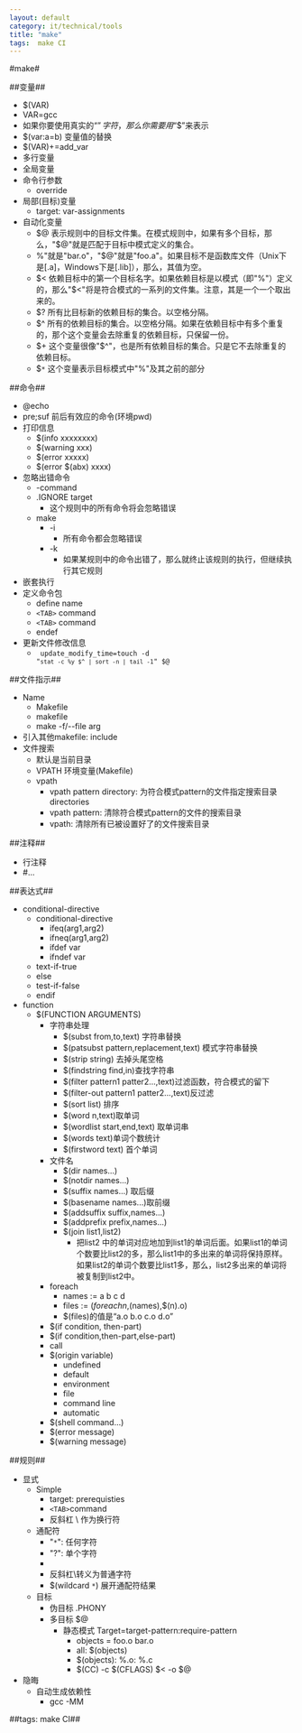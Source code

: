 ```yaml
---
layout: default
category: it/technical/tools
title: "make"
tags:  make CI
---
```


#make#



##变量##
* $(VAR)
* VAR=gcc
* 如果你要使用真实的“$”字符，那么你需要用“$$”来表示
* $(var:a=b) 变量值的替换
* $(VAR)+=add_var
* 多行变量
* 全局变量
* 命令行参数
  * override
* 局部(目标)变量
  * target: var-assignments
* 自动化变量
  * $@ 表示规则中的目标文件集。在模式规则中，如果有多个目标，那么，"$@"就是匹配于目标中模式定义的集合。 
  * $% 仅当目标是函数库文件中，表示规则中的目标成员名。例如，如果一个目标是"foo.a(bar.o)"，那么，"$%"就是"bar.o"，"$@"就是"foo.a"。如果目标不是函数库文件（Unix下是[.a]，Windows下是[.lib]），那么，其值为空。 
  * $< 依赖目标中的第一个目标名字。如果依赖目标是以模式（即"%"）定义的，那么"$<"将是符合模式的一系列的文件集。注意，其是一个一个取出来的。 
  * $?  所有比目标新的依赖目标的集合。以空格分隔。 
  * $^ 所有的依赖目标的集合。以空格分隔。如果在依赖目标中有多个重复的，那个这个变量会去除重复的依赖目标，只保留一份。 
  * $+ 这个变量很像"$^"，也是所有依赖目标的集合。只是它不去除重复的依赖目标。 
  * $`*` 这个变量表示目标模式中"%"及其之前的部分 



##命令##
* @echo
* pre;suf 前后有效应的命令(环境pwd)
* 打印信息
  * $(info xxxxxxxx)
  * $(warning xxx)
  * $(error xxxxx)
  * $(error $(abx) xxxx)
* 忽略出错命令
  * -command
  * .IGNORE target
    * 这个规则中的所有命令将会忽略错误
  * make
    * -i
      * 所有命令都会忽略错误
    * -k
      * 如果某规则中的命令出错了，那么就终止该规则的执行，但继续执行其它规则 
* 嵌套执行
* 定义命令包
  * define name
  * `<TAB>` command
  * `<TAB>` command
  * endef
* 更新文件修改信息
  * <code language="makefile"> update_modify_time=touch -d "``stat -c %y $^ | sort -n | tail -1``" $@ </code>



##文件指示##
* Name
  * Makefile
  * makefile
  * make -f/--file arg
* 引入其他makefile: include
* 文件搜索
  * 默认是当前目录
  * VPATH 环境变量(Makefile)
  * vpath
    * vpath pattern directory: 为符合模式pattern的文件指定搜索目录directories
    * vpath pattern: 清除符合模式pattern的文件的搜索目录
    * vpath: 清除所有已被设置好了的文件搜索目录



##注释##
* 行注释
* #...



##表达式##
* conditional-directive
  * conditional-directive
    * ifeq(arg1,arg2)
    * ifneq(arg1,arg2)
    * ifdef var
    * ifndef var
  * text-if-true
  * else
  * test-if-false
  * endif
* function
  * $(FUNCTION ARGUMENTS)
    * 字符串处理
      * $(subst from,to,text) 字符串替换
      * $(patsubst pattern,replacement,text) 模式字符串替换
      * $(strip string) 去掉头尾空格
      * $(findstring find,in)查找字符串
      * $(filter pattern1 patter2...,text)过滤函数，符合模式的留下
      * $(filter-out pattern1 patter2...,text)反过滤
      * $(sort list) 排序
      * $(word n,text)取单词
      * $(wordlist start,end,text) 取单词串
      * $(words text)单词个数统计
      * $(firstword text) 首个单词
    * 文件名
      * $(dir names...) 
      * $(notdir names...) 
      * $(suffix names...) 取后缀
      * $(basename names...)取前缀
      * $(addsuffix suffix,names...) 
      * $(addprefix prefix,names...) 
      * $(join list1,list2)
        * 把list2 中的单词对应地加到list1的单词后面。如果list1的单词个数要比list2的多，那么list1中的多出来的单词将保持原样。如果list2的单词个数要比list1多，那么，list2多出来的单词将被复制到list2中。
    * foreach
      * names := a b c d
      * files := $(foreach n,$(names),$(n).o)
      * $(files)的值是“a.o b.o c.o d.o”
    * $(if condition, then-part) 
    * $(if condition,then-part,else-part)
    * call
    * $(origin variable)
      * undefined
      * default
      * environment
      * file
      * command line
      * automatic
    * $(shell command...)
    * $(error message)
    * $(warning message)



##规则##
* 显式
  * Simple
    * target: prerequisties
    * `<TAB>`command
    * 反斜杠 \ 作为换行符
  * 通配符
    * "`*`": 任何字符
    * "?": 单个字符
    * [...]: 集合中的一个字符
    * 反斜杠\转义为普通字符
    * $(wildcard `*`) 展开通配符结果
  * 目标
    * 伪目标 .PHONY
    * 多目标 $@
      * 静态模式 Target=target-pattern:require-pattern
        * objects = foo.o bar.o
        * all: $(objects)
        * $(objects): %.o: %.c
        * $(CC) -c $(CFLAGS) $< -o $@ 
* 隐晦
  * 自动生成依赖性
    * gcc -MM



##tags: make CI##
